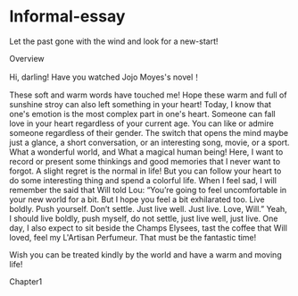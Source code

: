# Informal-essay
Let the past gone with the wind and look for a new-start!

Overview

Hi, darling! Have you watched Jojo Moyes's novel！

These soft and warm words have touched me! Hope these warm and full of sunshine
stroy can also left something in your heart! Today, I know that one's emotion is the most complex part in one's heart. Someone can fall love in
your heart regardless of your current age. You can like or admire someone regardless of their gender. The switch that opens the mind maybe 
just a glance, a short conversation, or an interesting song, movie, or a sport. What a wonderful world, and What a magical human being! 
Here, I want to record or present some thinkings and good memories that I never want to forgot. A slight regret is the normal in life! 
But you can follow your heart to do some interesting thing and spend a colorful life.
When I feel sad, I will remember the said that Will told Lou: 
“You’re going to feel uncomfortable in your new world for a bit. But I hope you feel a bit exhilarated too. Live boldly. Push yourself. Don’t settle. Just live well. Just live. Love, Will.”
Yeah, I should live boldly, push myself, do not settle, just live well, just live. One day, I also expect to sit beside the Champs Elysees, tast the coffee that Will loved, feel my L'Artisan Perfumeur. That must be the fantastic time!

Wish you can be treated kindly by the world and have a warm and moving life!

Chapter1









